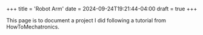 +++
title = 'Robot Arm'
date = 2024-09-24T19:21:44-04:00
draft = true
+++

This page is to document a project I did following a tutorial from HowToMechatronics.

